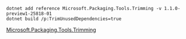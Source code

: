 ```shell
dotnet add reference Microsoft.Packaging.Tools.Trimming -v 1.1.0-preview1-25818-01
dotnet build /p:TrimUnusedDependencies=true
```
[Microsoft.Packaging.Tools.Trimming](https://github.com/dotnet/standard/blob/release/2.0.0/Microsoft.Packaging.Tools.Trimming/docs/trimming.md)